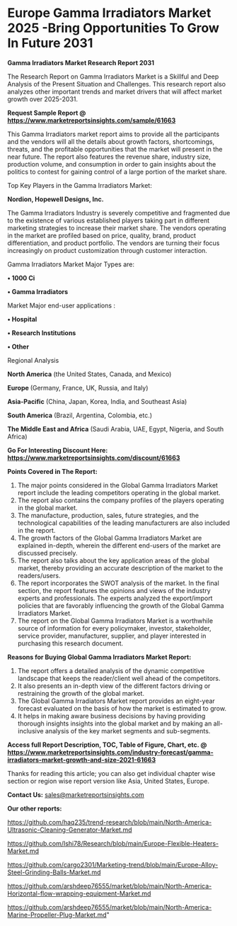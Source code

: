 # Europe Gamma Irradiators Market 2025 -Bring Opportunities To Grow In Future 2031

<strong>Gamma Irradiators Market Research Report 2031</strong>

The Research Report on Gamma Irradiators Market is a Skillful and Deep Analysis of the Present Situation and Challenges. This research report also analyzes other important trends and market drivers that will affect market growth over 2025-2031.

<strong>Request Sample Report @ <a href=https://www.marketreportsinsights.com/sample/61663>https://www.marketreportsinsights.com/sample/61663</a></strong>

This Gamma Irradiators market report aims to provide all the participants and the vendors will all the details about growth factors, shortcomings, threats, and the profitable opportunities that the market will present in the near future. The report also features the revenue share, industry size, production volume, and consumption in order to gain insights about the politics to contest for gaining control of a large portion of the market share.

Top Key Players in the Gamma Irradiators Market:

<strong>Nordion, Hopewell Designs, Inc.</strong>

The Gamma Irradiators Industry is severely competitive and fragmented due to the existence of various established players taking part in different marketing strategies to increase their market share. The vendors operating in the market are profiled based on price, quality, brand, product differentiation, and product portfolio. The vendors are turning their focus increasingly on product customization through customer interaction.

Gamma Irradiators Market Major Types are:

<strong>• 1000 Ci

• Gamma Irradiators</strong>

Market Major end-user applications :

<strong>• Hospital

• Research Institutions

• Other</strong>

Regional Analysis

</u><strong><b>North America</b></strong> (the United States, Canada, and Mexico)

<strong><b>Europe </b></strong>(Germany, France, UK, Russia, and Italy)

<strong><b>Asia-Pacific</b></strong> (China, Japan, Korea, India, and Southeast Asia)

<strong><b>South America</b></strong> (Brazil, Argentina, Colombia, etc.)

<strong><b>The Middle East and Africa</b></strong> (Saudi Arabia, UAE, Egypt, Nigeria, and South Africa)

<strong>Go For Interesting Discount Here: <a href=https://www.marketreportsinsights.com/discount/61663>https://www.marketreportsinsights.com/discount/61663</a></strong>

<strong>Points Covered in The Report:</strong>
<ol>
  <li>The major points considered in the Global Gamma Irradiators Market report include the leading competitors operating in the global market.</li>
  <li>The report also contains the company profiles of the players operating in the global market.</li>
  <li>The manufacture, production, sales, future strategies, and the technological capabilities of the leading manufacturers are also included in the report.</li>
  <li>The growth factors of the Global Gamma Irradiators Market are explained in-depth, wherein the different end-users of the market are discussed precisely.</li>
  <li>The report also talks about the key application areas of the global market, thereby providing an accurate description of the market to the readers/users.</li>
  <li>The report incorporates the SWOT analysis of the market. In the final section, the report features the opinions and views of the industry experts and professionals. The experts analyzed the export/import policies that are favorably influencing the growth of the Global Gamma Irradiators Market.</li>
  <li>The report on the Global Gamma Irradiators Market is a worthwhile source of information for every policymaker, investor, stakeholder, service provider, manufacturer, supplier, and player interested in purchasing this research document.</li>
</ol>
<strong>Reasons for Buying Global Gamma Irradiators Market Report:</strong>

<ol>
  <li>The report offers a detailed analysis of the dynamic competitive landscape that keeps the reader/client well ahead of the competitors.</li>
  <li>It also presents an in-depth view of the different factors driving or restraining the growth of the global market.</li>
  <li>The Global Gamma Irradiators Market report provides an eight-year forecast evaluated on the basis of how the market is estimated to grow.</li>
  <li>It helps in making aware business decisions by having providing thorough insights insights into the global market and by making an all-inclusive analysis of the key market segments and sub-segments.</li>
</ol>
<strong>Access full Report Description, TOC, Table of Figure, Chart, etc. @ <a href=https://www.marketreportsinsights.com/industry-forecast/gamma-irradiators-market-growth-and-size-2021-61663>https://www.marketreportsinsights.com/industry-forecast/gamma-irradiators-market-growth-and-size-2021-61663</a></strong>


Thanks for reading this article; you can also get individual chapter wise section or region wise report version like Asia, United States, Europe.

<strong>Contact Us:</strong>
sales@marketreportsinsights.com

<strong>Our other reports:</strong>

<a href=https://github.com/haq235/trend-research/blob/main/North-America-Ultrasonic-Cleaning-Generator-Market.md>https://github.com/haq235/trend-research/blob/main/North-America-Ultrasonic-Cleaning-Generator-Market.md</a>

<a href=https://github.com/Ishi78/Research/blob/main/Europe-Flexible-Heaters-Market.md>https://github.com/Ishi78/Research/blob/main/Europe-Flexible-Heaters-Market.md</a>

<a href=https://github.com/cargo2301/Marketing-trend/blob/main/Europe-Alloy-Steel-Grinding-Balls-Market.md>https://github.com/cargo2301/Marketing-trend/blob/main/Europe-Alloy-Steel-Grinding-Balls-Market.md</a>

<a href=https://github.com/arshdeep76555/market/blob/main/North-America-Horizontal-flow-wrapping-equipment-Market.md>https://github.com/arshdeep76555/market/blob/main/North-America-Horizontal-flow-wrapping-equipment-Market.md</a>

<a href=https://github.com/arshdeep76555/market/blob/main/North-America-Marine-Propeller-Plug-Market.md>https://github.com/arshdeep76555/market/blob/main/North-America-Marine-Propeller-Plug-Market.md</a>"
